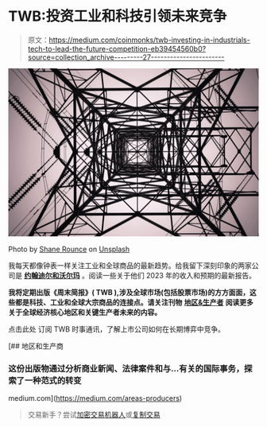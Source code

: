 # TWB:投资工业和科技引领未来竞争

> 原文：<https://medium.com/coinmonks/twb-investing-in-industrials-tech-to-lead-the-future-competition-eb39454560b0?source=collection_archive---------27----------------------->

![](img/2361849949fa39f86f0e313ef8a11cc8.png)

Photo by [Shane Rounce](https://unsplash.com/es/@shanerounce?utm_source=medium&utm_medium=referral) on [Unsplash](https://unsplash.com?utm_source=medium&utm_medium=referral)

我每天都像钟表一样关注工业和全球商品的最新趋势。给我留下深刻印象的两家公司是 [**约翰迪尔和沃尔玛**](/areas-producers/competitors-blinded-by-the-light-of-tech-investments-from-john-deere-wal-mart-81fef4ecfac0) 。阅读一些关于他们 2023 年的收入和预期的最新报告。

**我将定期出版《周末简报》( TWB ),涉及全球市场(包括股票市场)的方方面面，这些都是科技、工业和全球大宗商品的连接点。请关注刊物** [**地区&生产者**](https://medium.com/areas-producers) **阅读更多关于全球经济核心地区和关键生产者未来的内容。**

点击此处 订阅 TWB 时事通讯，了解上市公司如何在长期博弈中竞争。

[](https://medium.com/areas-producers) [## 地区和生产商

### 这份出版物通过分析商业新闻、法律案件和与…有关的国际事务，探索了一种范式的转变

medium.com](https://medium.com/areas-producers) 

> 交易新手？尝试[加密交易机器人](/coinmonks/crypto-trading-bot-c2ffce8acb2a)或[复制交易](/coinmonks/top-10-crypto-copy-trading-platforms-for-beginners-d0c37c7d698c)